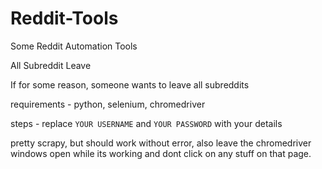 # Reddit-Tools
Some Reddit Automation Tools


All Subreddit Leave

If for some reason, someone wants to leave all subreddits

requirements - python, selenium, chromedriver

steps - replace `YOUR USERNAME` and `YOUR PASSWORD` with your details

pretty scrapy, but should work without error, also leave the chromedriver windows open while its working and dont click on any stuff on that page.
